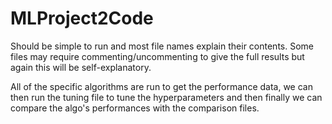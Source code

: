 # MLProject2Code
Should be simple to run and most file names explain their contents.  Some files may require commenting/uncommenting to give the full results but again this will be self-explanatory.

All of the specific algorithms are run to get the performance data, we can then run the tuning file to tune the hyperparameters and then finally we can compare the algo's performances with the comparison files.
